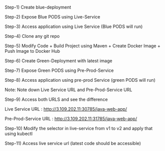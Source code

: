 Step-1) Create blue-deployment

Step-2) Expose Blue PODS using Live-Service

Step-3) Access application using Live Service (Blue PODS will run)

Step-4) Clone any git repo 

Step-5) Modify Code + Build Project using Maven + Create Docker Image + Push Image to Docker Hub

Step-6) Create Green-Deployment with latest image

Step-7) Expose Green PODS using Pre-Prod-Service

Step-8) Access application using pre-prod Service (green PODS will run)

Note: Note down Live Service URL and Pre-Prod-Service URL 

Step-9) Access both URLS and see the difference


Live Service URL : http://3.109.202.11:30785/java-web-app/

Pre-Prod-Service URL : http://3.109.202.11:31785/java-web-app/


Step-10) Modify the selector in live-service from v1 to v2 and apply that using kubectl


Step-11) Access live service url (latest code should be accessible)
